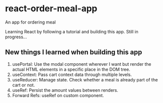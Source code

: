 # react-order-meal-app
An app for ordering meal

Learning React by following a tutorial and building this app.
Still in progress...

## New things I learned when building this app
1. usePortal: Use the modal component wherever I want but render the actual HTML elements in a specific place in the DOM tree.
2. useContext: Pass cart context data through multiple levels.
3. useReducer: Manage state. Check whether a meal is already part of the cart or not.
4. useRef: Persist the amount values between renders.
5. Forward Refs: useRef on custom component.

